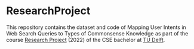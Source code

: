 # ResearchProject
This repository contains the dataset and code of Mapping User Intents in Web Search Queries to Types of Commonsense Knowledge as part of the course [Research Project](https://github.com/TU-Delft-CSE/Research-Project) (2022) of the CSE bachelor at [TU Delft](https://github.com/TU-Delft-CSE).

